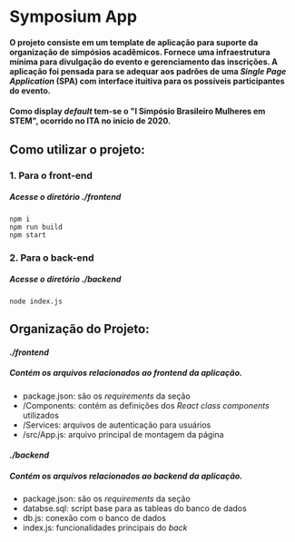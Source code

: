 # Symposium App
#### O projeto consiste em um template de aplicação para suporte da organização de simpósios acadêmicos. Fornece uma infraestrutura mínima para divulgação do evento e gerenciamento das inscrições. A aplicação foi pensada para se adequar aos padrões de uma *Single Page Application* (SPA) com interface ituitiva para os possíveis participantes do evento.

#### Como display *default* tem-se o "I Simpósio Brasileiro Mulheres em STEM", ocorrido no ITA no início de 2020.

## Como utilizar o projeto:
### 1. Para o front-end

##### Acesse o diretório *./frontend*
```shell
npm i
npm run build
npm start
```

### 2. Para o back-end

##### Acesse o diretório *./backend*
```shell
node index.js
```

## Organização do Projeto:

#### *./frontend*
##### Contém os arquivos relacionados ao *frontend* da aplicação.
* package.json: são os *requirements* da seção
* /Components: contém as definições dos *React class components* utilizados
* /Services: arquivos de autenticação para usuários
* /src/App.js: arquivo principal de montagem da página

#### *./backend*
##### Contém os arquivos relacionados ao *backend* da aplicação.
* package.json: são os *requirements* da seção
* databse.sql: script base para as tableas do banco de dados
* db.js: conexão com o banco de dados
* index.js: funcionalidades principais do *back*
